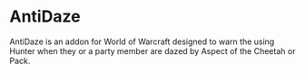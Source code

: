AntiDaze
========

AntiDaze is an addon for World of Warcraft designed to warn the using Hunter when they or a party member are dazed by Aspect of the Cheetah or Pack.
